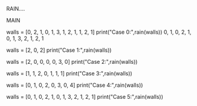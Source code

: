 RAIN....







MAIN


walls = [0, 2, 1, 0, 1, 3, 1, 2, 1, 1, 2, 1]
print("Case 0:",rain(walls))
0, 1, 0, 2, 1, 0, 1, 3, 2, 1, 2, 1

walls = [2, 0, 2]
print("Case 1:",rain(walls))

walls = [2, 0, 0, 0, 0, 3, 0]
print("Case 2:",rain(walls))

walls = [1, 1, 2, 0, 1, 1, 1]
print("Case 3:",rain(walls))


walls = [0, 1, 0, 2, 0, 3, 0, 4]
print("Case 4:",rain(walls))


walls = [0, 1, 0, 2, 1, 0, 1, 3, 2, 1, 2, 1]
print("Case 5:",rain(walls))